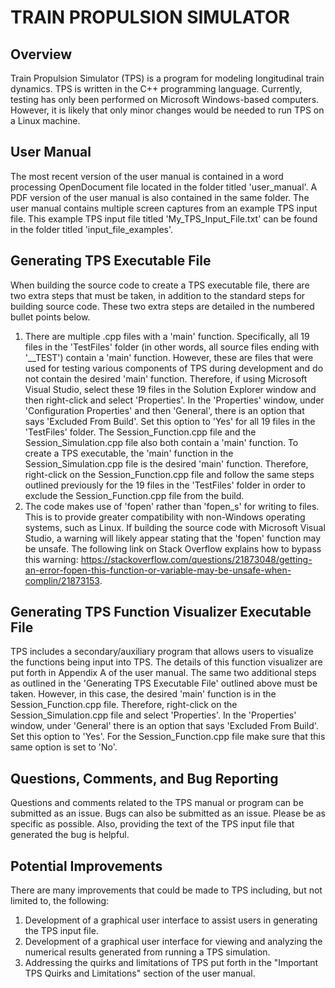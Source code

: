 # TRAIN PROPULSION SIMULATOR

## Overview
Train Propulsion Simulator (TPS) is a program for modeling longitudinal train dynamics.  TPS is written in the C++ programming language.  Currently, testing has only been performed on Microsoft Windows-based computers.  However, it is likely that only minor changes would be needed to run TPS on a Linux machine.

## User Manual
The most recent version of the user manual is contained in a word processing OpenDocument file located in the folder titled 'user_manual'.  A PDF version of the user manual is also contained in the same folder.  The user manual contains multiple screen captures from an example TPS input file.  This example TPS input file titled 'My_TPS_Input_File.txt' can be found in the folder titled 'input_file_examples'.

## Generating TPS Executable File
When building the source code to create a TPS executable file, there are two extra steps that must be taken, in addition to the standard steps for building source code.  These two extra steps are detailed in the numbered bullet points below.
1. There are multiple .cpp files with a 'main' function.  Specifically, all 19 files in the 'TestFiles' folder (in other words, all source files ending with '__TEST') contain a 'main' function. However, these are files that were used for testing various components of TPS during development and do not contain the desired 'main' function.  Therefore, if using Microsoft Visual Studio, select these 19 files in the Solution Explorer window and then right-click and select 'Properties'.  In the 'Properties' window, under 'Configuration Properties' and then 'General', there is an option that says 'Excluded From Build'.  Set this option to 'Yes' for all 19 files in the 'TestFiles' folder.  The Session_Function.cpp file and the Session_Simulation.cpp file also both contain a 'main' function.  To create a TPS executable, the 'main' function in the Session_Simulation.cpp file is the desired 'main' function.  Therefore, right-click on the Session_Function.cpp file and follow the same steps outlined previously for the 19 files in the 'TestFiles' folder in order to exclude the Session_Function.cpp file from the build.
2. The code makes use of 'fopen' rather than 'fopen_s' for writing to files.  This is to provide greater compatibility with non-Windows operating systems, such as Linux.  If building the source code with Microsoft Visual Studio, a warning will likely appear stating that the 'fopen' function may be unsafe.  The following link on Stack Overflow explains how to bypass this warning: https://stackoverflow.com/questions/21873048/getting-an-error-fopen-this-function-or-variable-may-be-unsafe-when-complin/21873153.

## Generating TPS Function Visualizer Executable File
TPS includes a secondary/auxiliary program that allows users to visualize the functions being input into TPS.  The details of this function visualizer are put forth in Appendix A of the user manual.  The same two additional steps as outlined in the 'Generating TPS Executable File' outlined above must be taken.  However, in this case, the desired 'main' function is in the Session_Function.cpp file.  Therefore, right-click on the Session_Simulation.cpp file and select 'Properties'.  In the 'Properties' window, under 'General' there is an option that says 'Excluded From Build'.  Set this option to 'Yes'.  For the Session_Function.cpp file make sure that this same option is set to 'No'.

## Questions, Comments, and Bug Reporting
Questions and comments related to the TPS manual or program can be submitted as an issue.
Bugs can also be submitted as an issue.  Please be as specific as possible.  Also, providing the text of the TPS input file that generated the bug is helpful.

## Potential Improvements
There are many improvements that could be made to TPS including, but not limited to, the following:
1. Development of a graphical user interface to assist users in generating the TPS input file.
2. Development of a graphical user interface for viewing and analyzing the numerical results generated from running a TPS simulation.
3. Addressing the quirks and limitations of TPS put forth in the "Important TPS Quirks and Limitations" section of the user manual.
